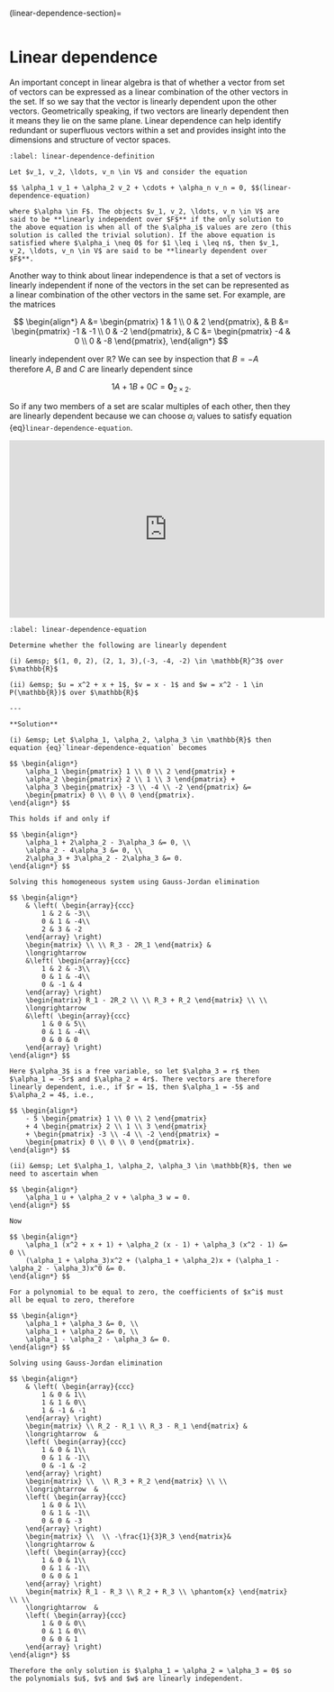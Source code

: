 (linear-dependence-section)=

```{index} Linear dependence
```

# Linear dependence

An important concept in linear algebra is that of whether a vector from set of vectors can be expressed as a linear combination of the other vectors in the set. If so we say that the vector is linearly dependent upon the other vectors. Geometrically speaking, if two vectors are linearly dependent then it means they lie on the same plane. Linear dependence can help identify redundant or superfluous vectors within a set and provides insight into the dimensions and structure of vector spaces.

```{prf:definition} Linear dependence
:label: linear-dependence-definition

Let $v_1, v_2, \ldots, v_n \in V$ and consider the equation

$$ \alpha_1 v_1 + \alpha_2 v_2 + \cdots + \alpha_n v_n = 0, $$(linear-dependence-equation)

where $\alpha \in F$. The objects $v_1, v_2, \ldots, v_n \in V$ are said to be **linearly independent over $F$** if the only solution to the above equation is when all of the $\alpha_i$ values are zero (this solution is called the trivial solution). If the above equation is satisfied where $\alpha_i \neq 0$ for $1 \leq i \leq n$, then $v_1, v_2, \ldots, v_n \in V$ are said to be **linearly dependent over $F$**.
```

Another way to think about linear independence is that a set of vectors is linearly independent if none of the vectors in the set can be represented as a linear combination of the other vectors in the same set. For example, are the matrices

$$ \begin{align*}
    A &= \begin{pmatrix} 1 & 1 \\ 0 & 2 \end{pmatrix}, &
    B &= \begin{pmatrix} -1 & -1 \\ 0 & -2 \end{pmatrix}, &
    C &= \begin{pmatrix} -4 & 0 \\ 0 & -8 \end{pmatrix},
\end{align*} $$

linearly independent over $\mathbb{R}$? We can see by inspection that $B = -A$ therefore $A$, $B$ and $C$ are linearly dependent since

$$ 1A + 1B + 0C = \mathbf{0}_{2\times 2}. $$

So if any two members of a set are scalar multiples of each other, then they are linearly dependent because we can choose $\alpha_i$ values to satisfy equation {eq}`linear-dependence-equation`.

<iframe width="560" height="315" src="https://www.youtube.com/embed/GMMOeRIEbrc?si=q8Hx4v23EJaD_sYE" title="YouTube video player" frameborder="0" allow="accelerometer; autoplay; clipboard-write; encrypted-media; gyroscope; picture-in-picture; web-share" allowfullscreen></iframe>

```{prf:example}
:label: linear-dependence-equation

Determine whether the following are linearly dependent

(i) &emsp; $(1, 0, 2), (2, 1, 3),(-3, -4, -2) \in \mathbb{R}^3$ over $\mathbb{R}$

(ii) &emsp; $u = x^2 + x + 1$, $v = x - 1$ and $w = x^2 - 1 \in P(\mathbb{R})$ over $\mathbb{R}$

---

**Solution**

(i) &emsp; Let $\alpha_1, \alpha_2, \alpha_3 \in \mathbb{R}$ then equation {eq}`linear-dependence-equation` becomes

$$ \begin{align*}
    \alpha_1 \begin{pmatrix} 1 \\ 0 \\ 2 \end{pmatrix} +
    \alpha_2 \begin{pmatrix} 2 \\ 1 \\ 3 \end{pmatrix} +
    \alpha_3 \begin{pmatrix} -3 \\ -4 \\ -2 \end{pmatrix} &=
    \begin{pmatrix} 0 \\ 0 \\ 0 \end{pmatrix}.
\end{align*} $$

This holds if and only if

$$ \begin{align*}
    \alpha_1 + 2\alpha_2 - 3\alpha_3 &= 0, \\
    \alpha_2 - 4\alpha_3 &= 0, \\
    2\alpha_3 + 3\alpha_2 - 2\alpha_3 &= 0.
\end{align*} $$

Solving this homogeneous system using Gauss-Jordan elimination

$$ \begin{align*}
    & \left( \begin{array}{ccc}
        1 & 2 & -3\\
        0 & 1 & -4\\
        2 & 3 & -2
    \end{array} \right)
    \begin{matrix} \\ \\ R_3 - 2R_1 \end{matrix} &
    \longrightarrow
    &\left( \begin{array}{ccc}
        1 & 2 & -3\\
        0 & 1 & -4\\
        0 & -1 & 4
    \end{array} \right)
    \begin{matrix} R_1 - 2R_2 \\ \\ R_3 + R_2 \end{matrix} \\ \\
    \longrightarrow
    &\left( \begin{array}{ccc}
        1 & 0 & 5\\
        0 & 1 & -4\\
        0 & 0 & 0
    \end{array} \right)
\end{align*} $$

Here $\alpha_3$ is a free variable, so let $\alpha_3 = r$ then $\alpha_1 = -5r$ and $\alpha_2 = 4r$. There vectors are therefore linearly dependent, i.e., if $r = 1$, then $\alpha_1 = -5$ and $\alpha_2 = 4$, i.e.,

$$ \begin{align*}
    - 5 \begin{pmatrix} 1 \\ 0 \\ 2 \end{pmatrix}
    + 4 \begin{pmatrix} 2 \\ 1 \\ 3 \end{pmatrix}
    + \begin{pmatrix} -3 \\ -4 \\ -2 \end{pmatrix} =
    \begin{pmatrix} 0 \\ 0 \\ 0 \end{pmatrix}.
\end{align*} $$

(ii) &emsp; Let $\alpha_1, \alpha_2, \alpha_3 \in \mathbb{R}$, then we need to ascertain when

$$ \begin{align*}
    \alpha_1 u + \alpha_2 v + \alpha_3 w = 0.
\end{align*} $$

Now

$$ \begin{align*}
    \alpha_1 (x^2 + x + 1) + \alpha_2 (x - 1) + \alpha_3 (x^2 - 1) &= 0 \\
    (\alpha_1 + \alpha_3)x^2 + (\alpha_1 + \alpha_2)x + (\alpha_1 - \alpha_2 - \alpha_3)x^0 &= 0.
\end{align*} $$

For a polynomial to be equal to zero, the coefficients of $x^i$ must all be equal to zero, therefore

$$ \begin{align*}
    \alpha_1 + \alpha_3 &= 0, \\
    \alpha_1 + \alpha_2 &= 0, \\
    \alpha_1 - \alpha_2 - \alpha_3 &= 0.
\end{align*} $$

Solving using Gauss-Jordan elimination

$$ \begin{align*}
    & \left( \begin{array}{ccc}
        1 & 0 & 1\\
        1 & 1 & 0\\
        1 & -1 & -1
    \end{array} \right)
    \begin{matrix} \\ R_2 - R_1 \\ R_3 - R_1 \end{matrix} &
    \longrightarrow  &
    \left( \begin{array}{ccc}
        1 & 0 & 1\\
        0 & 1 & -1\\
        0 & -1 & -2
    \end{array} \right)
    \begin{matrix} \\  \\ R_3 + R_2 \end{matrix} \\ \\
    \longrightarrow  &
    \left( \begin{array}{ccc}
        1 & 0 & 1\\
        0 & 1 & -1\\
        0 & 0 & -3
    \end{array} \right)
    \begin{matrix} \\  \\ -\frac{1}{3}R_3 \end{matrix}&
    \longrightarrow &
    \left( \begin{array}{ccc}
        1 & 0 & 1\\
        0 & 1 & -1\\
        0 & 0 & 1
    \end{array} \right)
    \begin{matrix} R_1 - R_3 \\ R_2 + R_3 \\ \phantom{x} \end{matrix}  \\ \\
    \longrightarrow  &
    \left( \begin{array}{ccc}
        1 & 0 & 0\\
        0 & 1 & 0\\
        0 & 0 & 1
    \end{array} \right)
\end{align*} $$

Therefore the only solution is $\alpha_1 = \alpha_2 = \alpha_3 = 0$ so the polynomials $u$, $v$ and $w$ are linearly independent.
```
